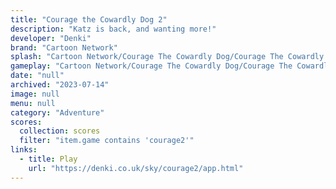 ```yaml
---
title: "Courage the Cowardly Dog 2"
description: "Katz is back, and wanting more!"
developer: "Denki"
brand: "Cartoon Network"
splash: "Cartoon Network/Courage The Cowardly Dog/Courage The Cowardly Dog Episode 2/Splash.bmp"
gameplay: "Cartoon Network/Courage The Cowardly Dog/Courage The Cowardly Dog Episode 2/CourageEp2Play.jpg"
date: "null"
archived: "2023-07-14"
image: null
menu: null
category: "Adventure"
scores:
  collection: scores
  filter: "item.game contains 'courage2'"
links:
  - title: Play
    url: "https://denki.co.uk/sky/courage2/app.html"
---
```

